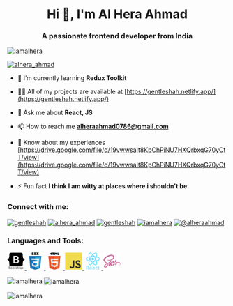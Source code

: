 <h1 align="center">Hi 👋, I'm Al Hera Ahmad</h1>
<h3 align="center">A passionate frontend developer from India</h3>

<p align="left"> <a href="https://github.com/ryo-ma/github-profile-trophy"><img src="https://github-profile-trophy.vercel.app/?username=iamalhera" alt="iamalhera" /></a> </p>

<p align="left"> <a href="https://twitter.com/alhera_ahmad" target="blank"><img src="https://img.shields.io/twitter/follow/alhera_ahmad?logo=twitter&style=for-the-badge" alt="alhera_ahmad" /></a> </p>

- 🌱 I’m currently learning **Redux Toolkit**

- 👨‍💻 All of my projects are available at [https://gentleshah.netlify.app/](https://gentleshah.netlify.app/)

- 💬 Ask me about **React, JS**

- 📫 How to reach me **alheraahmad0786@gmail.com**

- 📄 Know about my experiences [https://drive.google.com/file/d/19vwwsaIt8KpChPiNU7HXQrbxqG70yCtT/view](https://drive.google.com/file/d/19vwwsaIt8KpChPiNU7HXQrbxqG70yCtT/view)

- ⚡ Fun fact **I think I am witty at places where i shouldn't be.**

<h3 align="left">Connect with me:</h3>
<p align="left">
<a href="https://codepen.io/gentleshah" target="blank"><img align="center" src="https://raw.githubusercontent.com/rahuldkjain/github-profile-readme-generator/master/src/images/icons/Social/codepen.svg" alt="gentleshah" height="30" width="40" /></a>
<a href="https://twitter.com/alhera_ahmad" target="blank"><img align="center" src="https://raw.githubusercontent.com/rahuldkjain/github-profile-readme-generator/master/src/images/icons/Social/twitter.svg" alt="alhera_ahmad" height="30" width="40" /></a>
<a href="https://linkedin.com/in/gentleshah" target="blank"><img align="center" src="https://raw.githubusercontent.com/rahuldkjain/github-profile-readme-generator/master/src/images/icons/Social/linked-in-alt.svg" alt="gentleshah" height="30" width="40" /></a>
<a href="https://codesandbox.com/iamalhera" target="blank"><img align="center" src="https://raw.githubusercontent.com/rahuldkjain/github-profile-readme-generator/master/src/images/icons/Social/codesandbox.svg" alt="iamalhera" height="30" width="40" /></a>
<a href="https://hashnode.com/@alheraahmad" target="blank"><img align="center" src="https://raw.githubusercontent.com/rahuldkjain/github-profile-readme-generator/master/src/images/icons/Social/hashnode.svg" alt="@alheraahmad" height="30" width="40" /></a>
</p>

<h3 align="left">Languages and Tools:</h3>
<p align="left"> <a href="https://getbootstrap.com" target="_blank" rel="noreferrer"> <img src="https://raw.githubusercontent.com/devicons/devicon/master/icons/bootstrap/bootstrap-plain-wordmark.svg" alt="bootstrap" width="40" height="40"/> </a> <a href="https://www.w3schools.com/css/" target="_blank" rel="noreferrer"> <img src="https://raw.githubusercontent.com/devicons/devicon/master/icons/css3/css3-original-wordmark.svg" alt="css3" width="40" height="40"/> </a> <a href="https://www.w3.org/html/" target="_blank" rel="noreferrer"> <img src="https://raw.githubusercontent.com/devicons/devicon/master/icons/html5/html5-original-wordmark.svg" alt="html5" width="40" height="40"/> </a> <a href="https://developer.mozilla.org/en-US/docs/Web/JavaScript" target="_blank" rel="noreferrer"> <img src="https://raw.githubusercontent.com/devicons/devicon/master/icons/javascript/javascript-original.svg" alt="javascript" width="40" height="40"/> </a> <a href="https://reactjs.org/" target="_blank" rel="noreferrer"> <img src="https://raw.githubusercontent.com/devicons/devicon/master/icons/react/react-original-wordmark.svg" alt="react" width="40" height="40"/> </a> <a href="https://sass-lang.com" target="_blank" rel="noreferrer"> <img src="https://raw.githubusercontent.com/devicons/devicon/master/icons/sass/sass-original.svg" alt="sass" width="40" height="40"/> </a> </p>

<p><img align="left" src="https://github-readme-stats.vercel.app/api/top-langs?username=iamalhera&show_icons=true&locale=en&layout=compact" alt="iamalhera" /></p>

<p>&nbsp;<img align="center" src="https://github-readme-stats.vercel.app/api?username=iamalhera&show_icons=true&locale=en" alt="iamalhera" /></p>

<p><img align="center" src="https://github-readme-streak-stats.herokuapp.com/?user=iamalhera&" alt="iamalhera" /></p>
